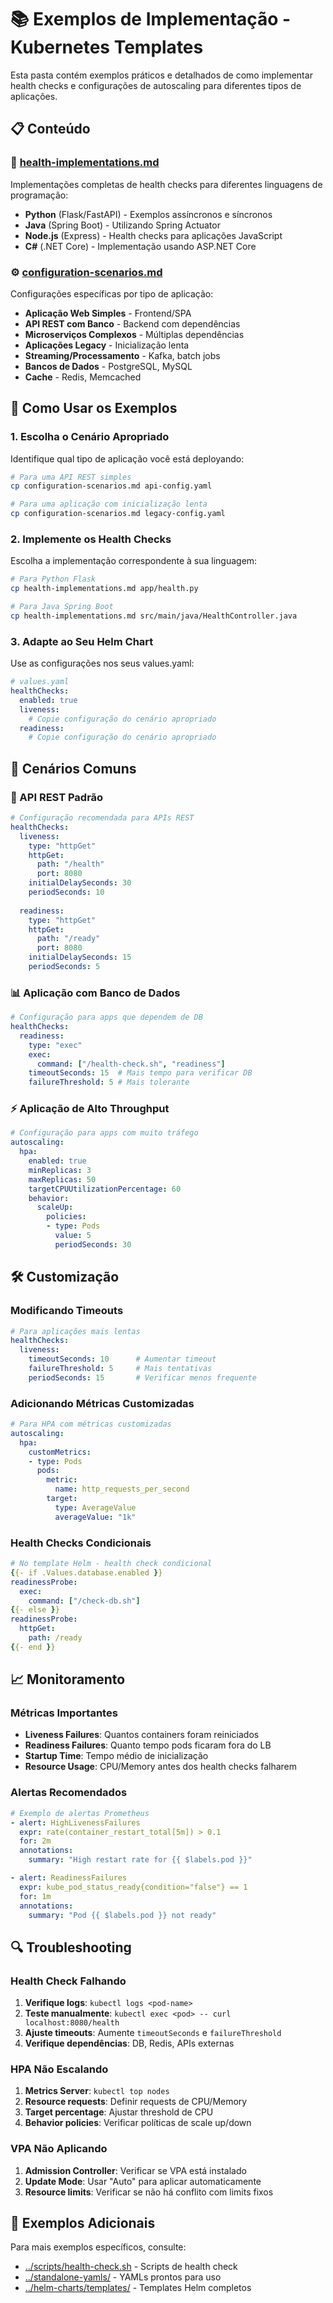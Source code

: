 # 📚 Exemplos de Implementação - Kubernetes Templates

Esta pasta contém exemplos práticos e detalhados de como implementar health checks e configurações de autoscaling para diferentes tipos de aplicações.

## 📋 Conteúdo

### 🔧 [health-implementations.md](./health-implementations.md)
Implementações completas de health checks para diferentes linguagens de programação:
- **Python** (Flask/FastAPI) - Exemplos assíncronos e síncronos
- **Java** (Spring Boot) - Utilizando Spring Actuator
- **Node.js** (Express) - Health checks para aplicações JavaScript
- **C#** (.NET Core) - Implementação usando ASP.NET Core

### ⚙️ [configuration-scenarios.md](./configuration-scenarios.md)
Configurações específicas por tipo de aplicação:
- **Aplicação Web Simples** - Frontend/SPA
- **API REST com Banco** - Backend com dependências
- **Microserviços Complexos** - Múltiplas dependências
- **Aplicações Legacy** - Inicialização lenta
- **Streaming/Processamento** - Kafka, batch jobs
- **Bancos de Dados** - PostgreSQL, MySQL
- **Cache** - Redis, Memcached

## 🎯 Como Usar os Exemplos

### 1. Escolha o Cenário Apropriado
Identifique qual tipo de aplicação você está deployando:

```bash
# Para uma API REST simples
cp configuration-scenarios.md api-config.yaml

# Para uma aplicação com inicialização lenta
cp configuration-scenarios.md legacy-config.yaml
```

### 2. Implemente os Health Checks
Escolha a implementação correspondente à sua linguagem:

```bash
# Para Python Flask
cp health-implementations.md app/health.py

# Para Java Spring Boot
cp health-implementations.md src/main/java/HealthController.java
```

### 3. Adapte ao Seu Helm Chart
Use as configurações nos seus values.yaml:

```yaml
# values.yaml
healthChecks:
  enabled: true
  liveness:
    # Copie configuração do cenário apropriado
  readiness:
    # Copie configuração do cenário apropriado
```

## 🚀 Cenários Comuns

### 🔄 API REST Padrão
```yaml
# Configuração recomendada para APIs REST
healthChecks:
  liveness:
    type: "httpGet"
    httpGet:
      path: "/health"
      port: 8080
    initialDelaySeconds: 30
    periodSeconds: 10
  
  readiness:
    type: "httpGet"
    httpGet:
      path: "/ready"
      port: 8080
    initialDelaySeconds: 15
    periodSeconds: 5
```

### 📊 Aplicação com Banco de Dados
```yaml
# Configuração para apps que dependem de DB
healthChecks:
  readiness:
    type: "exec"
    exec:
      command: ["/health-check.sh", "readiness"]
    timeoutSeconds: 15  # Mais tempo para verificar DB
    failureThreshold: 5 # Mais tolerante
```

### ⚡ Aplicação de Alto Throughput
```yaml
# Configuração para apps com muito tráfego
autoscaling:
  hpa:
    enabled: true
    minReplicas: 3
    maxReplicas: 50
    targetCPUUtilizationPercentage: 60
    behavior:
      scaleUp:
        policies:
        - type: Pods
          value: 5
          periodSeconds: 30
```

## 🛠️ Customização

### Modificando Timeouts
```yaml
# Para aplicações mais lentas
healthChecks:
  liveness:
    timeoutSeconds: 10      # Aumentar timeout
    failureThreshold: 5     # Mais tentativas
    periodSeconds: 15       # Verificar menos frequente
```

### Adicionando Métricas Customizadas
```yaml
# Para HPA com métricas customizadas
autoscaling:
  hpa:
    customMetrics:
    - type: Pods
      pods:
        metric:
          name: http_requests_per_second
        target:
          type: AverageValue
          averageValue: "1k"
```

### Health Checks Condicionais
```yaml
# No template Helm - health check condicional
{{- if .Values.database.enabled }}
readinessProbe:
  exec:
    command: ["/check-db.sh"]
{{- else }}
readinessProbe:
  httpGet:
    path: /ready
{{- end }}
```

## 📈 Monitoramento

### Métricas Importantes
- **Liveness Failures**: Quantos containers foram reiniciados
- **Readiness Failures**: Quanto tempo pods ficaram fora do LB
- **Startup Time**: Tempo médio de inicialização
- **Resource Usage**: CPU/Memory antes dos health checks falharem

### Alertas Recomendados
```yaml
# Exemplo de alertas Prometheus
- alert: HighLivenessFailures
  expr: rate(container_restart_total[5m]) > 0.1
  for: 2m
  annotations:
    summary: "High restart rate for {{ $labels.pod }}"

- alert: ReadinessFailures
  expr: kube_pod_status_ready{condition="false"} == 1
  for: 1m
  annotations:
    summary: "Pod {{ $labels.pod }} not ready"
```

## 🔍 Troubleshooting

### Health Check Falhando
1. **Verifique logs**: `kubectl logs <pod-name>`
2. **Teste manualmente**: `kubectl exec <pod> -- curl localhost:8080/health`
3. **Ajuste timeouts**: Aumente `timeoutSeconds` e `failureThreshold`
4. **Verifique dependências**: DB, Redis, APIs externas

### HPA Não Escalando
1. **Metrics Server**: `kubectl top nodes`
2. **Resource requests**: Definir requests de CPU/Memory
3. **Target percentage**: Ajustar threshold de CPU
4. **Behavior policies**: Verificar políticas de scale up/down

### VPA Não Aplicando
1. **Admission Controller**: Verificar se VPA está instalado
2. **Update Mode**: Usar "Auto" para aplicar automaticamente
3. **Resource limits**: Verificar se não há conflito com limits fixos

## 📝 Exemplos Adicionais

Para mais exemplos específicos, consulte:
- [../scripts/health-check.sh](../scripts/health-check.sh) - Scripts de health check
- [../standalone-yamls/](../standalone-yamls/) - YAMLs prontos para uso
- [../helm-charts/templates/](../helm-charts/templates/) - Templates Helm completos
